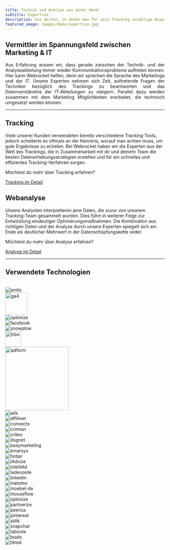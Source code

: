 ```yaml
---
title: Technik und Analyse aus einer Hand
subtitle: Expertise
description: Die Zeiten, in denen man für sein Tracking unzählige Ansprechpartner für einen vernünftig umgesetzten Analyseprozess konsultieren musste, sind mit Webrocket vorbei.
featured_image: images/demo/expertise.jpg
---
```


## Vermittler im Spannungsfeld zwischen Marketing & IT

<p style="text-align: justify;">Aus Erfahrung wissen wir, dass gerade zwischen der Technik- und der Analyseabteilung immer wieder Kommunikationsprobleme auftreten können. Hier kann Webrocket helfen, denn wir sprechen die Sprache des Marketings und der IT. Unsere Experten nehmen sich Zeit, auftretende Fragen der Techniker bezüglich des Trackings zu beantworten und das Datenverständnis der IT-Abteilungen zu steigern. Parallel dazu werden zusammen mit dem Marketing Möglichkeiten erarbeitet, die technisch umgesetzt werden können.</p>

---

<div class="custom-row">
  <div class="custom-col">
    <h2>Tracking</h2>
    <p>Viele unserer Kunden verwendeten bereits verschiedene Tracking Tools, jedoch scheiterte es oftmals an der Kenntnis, worauf man achten muss, um gute Ergebnisse zu erzielen.
    Bei Webrocket haben wir die Experten aus der Welt des Trackings, die in Zusammenarbeit mit dir und deinem Team die besten Datenerhebungsstrategien erstellen und für ein schnelles und effizientes Tracking-Verfahren sorgen.
    </p>
    <span class="foot">
      <p>Möchtest du mehr über Tracking erfahren?</p>
      <a href="/tracking" class="btn button buttons--circular">Tracking im Detail</a>
    </span>
  </div>
  <div class="custom-col">
    <h2>Webanalyse</h2>
    <p>Unsere Analysten interpretieren jene Daten, die zuvor von unserem Tracking-Team gesammelt wurden. Dies führt in weiterer Folge zur Entwicklung eindeutiger Optimierungsmaßnahmen. Die Kombination aus richtigen Daten und der Analyse durch unsere Experten spiegelt sich am Ende als deutlicher Mehrwert in der Datenschöpfungskette wider.
    </p>
    <span class="foot">
      <p>Möchtest du mehr über Analyse erfahren?</p>
      <a href="/webanalyse" class="btn button buttons--circular">Analyse im Detail</a>
    </span>
  </div>
</div>

---

## Verwendete Technologien

<div class="slider-expertise" style="margin-top: 2.5em;">
  <div class="slide-track">
    <div class="slide"><img src="/images/tracker/jentis.png" alt="jentis" /></div>
    <div class="slide"><img src="/images/tracker/ga4.svg" alt="ga4" style="height: 70px;" /></div>
    <div class="slide"><img src="/images/tracker/optimize.png" alt="optimize" /></div>
    <div class="slide"><img src="/images/tracker/facebook.svg" alt="facebook" /></div>
    <div class="slide"><img src="/images/tracker/snowplow.webp" alt="snowplow" /></div>
    <div class="slide"><img src="/images/tracker/trbo.svg" alt="trbo" style="height: 50px;" /></div>
    <div class="slide"><img src="/images/tracker/adform.png" alt="adform" style="width: 200px;" /></div>
    <div class="slide"><img src="/images/tracker/ads.png" alt="ads" /></div>
    <div class="slide"><img src="/images/tracker/affilinet.png" alt="affilinet" /></div>
    <div class="slide"><img src="/images/tracker/connects.png"  alt="connects" /></div>
    <div class="slide"><img src="/images/tracker/crimtan.png" alt="crimtan" /></div>
    <div class="slide"><img src="/images/tracker/criteo.png" alt="criteo" /></div>
    <div class="slide"><img src="/images/tracker/dognet.png" alt="dognet" style="max-width: 150px;" /></div>
    <div class="slide"><img src="/images/tracker/easymarketing.png" alt="easymarketing" /></div>
    <div class="slide"><img src="/images/tracker/emarsys.png"  alt="emarsys" /></div>
    <!-- <div class="slide"><img src="/images/tracker/glami.png" alt="glami" /></div> -->
    <div class="slide"><img src="/images/tracker/hotjar.png" alt="hotjar" style="max-width: 150px;" /></div>
    <div class="slide"><img src="/images/tracker/iAdvize.jpg"  alt="iAdvize" /></div>
    <div class="slide"><img src="/images/tracker/intelliAd.png" alt="intelliAd" /></div>
    <div class="slide"><img src="/images/tracker/ladenzeile.jpg" alt="ladenzeile" /></div>
    <div class="slide"><img src="/images/tracker/linkedin.png"  alt="linkedin" style="max-width: 160px;" /></div>
    <div class="slide"><img src="/images/tracker/matomo.png" alt="matomo" /></div>
    <div class="slide"><img src="/images/tracker/moebel-de.png" alt="moebel-de" style="max-width: 150px;" /></div>
    <div class="slide"><img src="/images/tracker/mouseflow.png"  alt="mouseflow" /></div>
    <div class="slide"><img src="/images/tracker/optimize.png" alt="optimize" /></div>
    <div class="slide"><img src="/images/tracker/partnerize.png" alt="partnerize" style="max-width: 150px;" /></div>
    <div class="slide"><img src="/images/tracker/peerius.png"  alt="peerius" /></div>
    <div class="slide"><img src="/images/tracker/pinterest.png" alt="pinterest" style="max-width: 100px;" /></div>
    <div class="slide"><img src="/images/tracker/sklik.png" alt="sklik" style="max-width: 170px;" /></div>
    <div class="slide"><img src="/images/tracker/snapchat.png"  alt="snapchat" /></div>
    <div class="slide"><img src="/images/tracker/taboola.png" alt="taboola" style="max-width: 150px;" /></div>
    <div class="slide"><img src="/images/tracker/teads.png" alt="teads" style="max-width: 140px;" /></div>
    <div class="slide"><img src="/images/tracker/tiktok.png" alt="tiktok" style="max-width: 160px;" /></div>
  </div>
</div>
